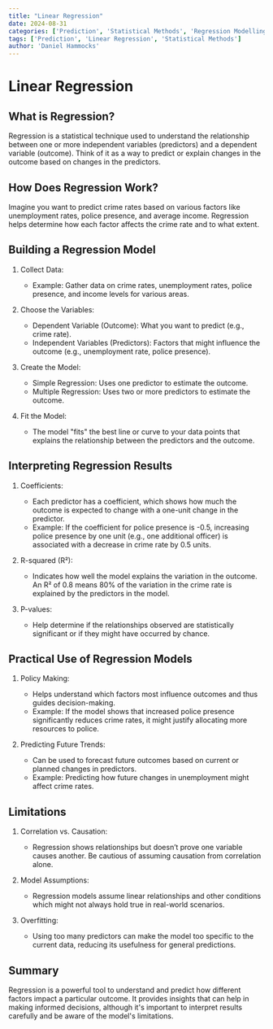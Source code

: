 ```yaml
---
title: "Linear Regression"
date: 2024-08-31
categories: ['Prediction', 'Statistical Methods', 'Regression Modelling']
tags: ['Prediction', 'Linear Regression', 'Statistical Methods']
author: 'Daniel Hammocks'
---
```


# Linear Regression

## What is Regression?

Regression is a statistical technique used to understand the relationship between one or more independent variables (predictors) and a dependent variable (outcome). Think of it as a way to predict or explain changes in the outcome based on changes in the predictors.

## How Does Regression Work?

Imagine you want to predict crime rates based on various factors like unemployment rates, police presence, and average income. Regression helps determine how each factor affects the crime rate and to what extent.

## Building a Regression Model

1. Collect Data:

    - Example: Gather data on crime rates, unemployment rates, police presence, and income levels for various areas.

2. Choose the Variables:

    - Dependent Variable (Outcome): What you want to predict (e.g., crime rate).
    - Independent Variables (Predictors): Factors that might influence the outcome (e.g., unemployment rate, police presence).

3. Create the Model:

    - Simple Regression: Uses one predictor to estimate the outcome.
    - Multiple Regression: Uses two or more predictors to estimate the outcome.

4. Fit the Model:

    - The model "fits" the best line or curve to your data points that explains the relationship between the predictors and the outcome.

## Interpreting Regression Results

1. Coefficients:

    - Each predictor has a coefficient, which shows how much the outcome is expected to change with a one-unit change in the predictor.
    - Example: If the coefficient for police presence is -0.5, increasing police presence by one unit (e.g., one additional officer) is associated with a decrease in crime rate by 0.5 units.

2. R-squared (R²):

    - Indicates how well the model explains the variation in the outcome. An R² of 0.8 means 80% of the variation in the crime rate is explained by the predictors in the model.

3. P-values:

    - Help determine if the relationships observed are statistically significant or if they might have occurred by chance.

## Practical Use of Regression Models

1. Policy Making:

    - Helps understand which factors most influence outcomes and thus guides decision-making.
    - Example: If the model shows that increased police presence significantly reduces crime rates, it might justify allocating more resources to police.

2. Predicting Future Trends:

    - Can be used to forecast future outcomes based on current or planned changes in predictors.
    - Example: Predicting how future changes in unemployment might affect crime rates.

## Limitations

1. Correlation vs. Causation:

    - Regression shows relationships but doesn’t prove one variable causes another. Be cautious of assuming causation from correlation alone.

2. Model Assumptions:

    - Regression models assume linear relationships and other conditions which might not always hold true in real-world scenarios.

3. Overfitting:

    - Using too many predictors can make the model too specific to the current data, reducing its usefulness for general predictions.

## Summary

Regression is a powerful tool to understand and predict how different factors impact a particular outcome. It provides insights that can help in making informed decisions, although it's important to interpret results carefully and be aware of the model's limitations.